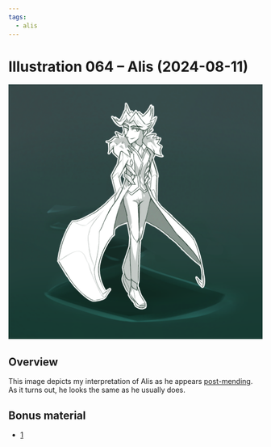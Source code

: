 ```yaml
---
tags:
  - alis
---
```


# Illustration 064 – Alis (2024-08-11)

<img src="assets/2024-08-11_image-200.png">

## Overview

This image depicts my interpretation of Alis as he appears [post-mending](2024-08-11_vignette-078_more-amends.md). As it turns out, he looks the same as he usually does.

## Bonus material

- [1](assets/2025-08-08_image-219.png)
